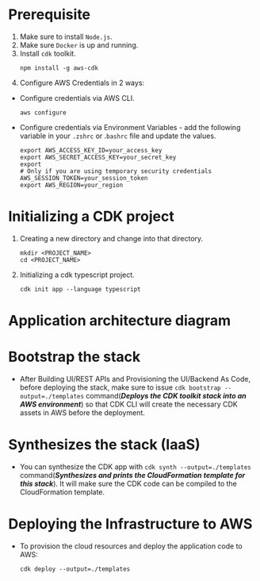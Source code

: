 # Prerequisite
1. Make sure to install `Node.js`.
2. Make sure `Docker` is up and running.
3. Install `cdk` toolkit.
    ```
    npm install -g aws-cdk
    ```
4. Configure AWS Credentials in 2 ways:
  - Configure credentials via AWS CLI.
    ```
    aws configure
    ```
  - Configure credentials via Environment Variables - add the following variable in your `.zshrc` or .`bashrc` file and update the values.
    ```
    export AWS_ACCESS_KEY_ID=your_access_key
    export AWS_SECRET_ACCESS_KEY=your_secret_key
    export 
    # Only if you are using temporary security credentials
    AWS_SESSION_TOKEN=your_session_token
    export AWS_REGION=your_region
    ```

# Initializing a CDK project
1. Creating a new directory and change into that directory.
    ```
    mkdir <PROJECT_NAME>
    cd <PROJECT_NAME>
    ```
2. Initializing a cdk typescript project.
    ```
    cdk init app --language typescript
    ```

# Application architecture diagram

# Bootstrap the stack
  - After Building UI/REST APIs and Provisioning the UI/Backend As Code, before deploying the stack, make sure to issue `cdk bootstrap --output=./templates` command(**_Deploys the CDK toolkit stack into an AWS environment_**) so that CDK CLI will create the necessary CDK assets in AWS before the deployment.

# Synthesizes the stack (IaaS)
  - You can synthesize the CDK app with `cdk synth --output=./templates` command(**_Synthesizes and prints the CloudFormation template for this stack_**). It will make sure the CDK code can be compiled to the CloudFormation template.

# Deploying the Infrastructure to AWS
  - To provision the cloud resources and deploy the application code to AWS:
    ```
    cdk deploy --output=./templates
    ```